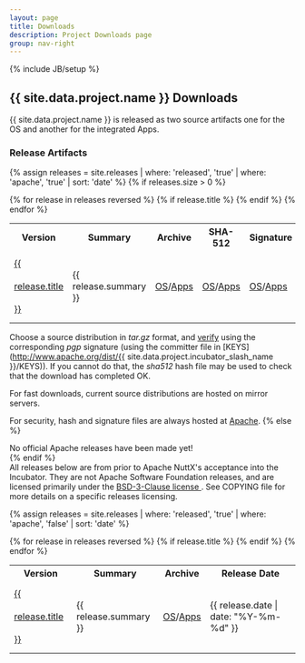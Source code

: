 ```yaml
---
layout: page
title: Downloads
description: Project Downloads page
group: nav-right
---
```

<!--
{% comment %}
Licensed to the Apache Software Foundation (ASF) under one or more
contributor license agreements.  See the NOTICE file distributed with
this work for additional information regarding copyright ownership.
The ASF licenses this file to you under the Apache License, Version 2.0
(the "License"); you may not use this file except in compliance with
the License.  You may obtain a copy of the License at

http://www.apache.org/licenses/LICENSE-2.0

Unless required by applicable law or agreed to in writing, software
distributed under the License is distributed on an "AS IS" BASIS,
WITHOUT WARRANTIES OR CONDITIONS OF ANY KIND, either express or implied.
See the License for the specific language governing permissions and
limitations under the License.
{% endcomment %}
-->
{% include JB/setup %}

## {{ site.data.project.name }} Downloads

{{ site.data.project.name }} is released as two source artifacts one for the OS
and another for the integrated Apps.

### Release Artifacts

{% assign releases = site.releases  | where: 'released', 'true' | where: 'apache', 'true' | sort: 'date' %}
{% if releases.size > 0 %}
<table class="table">
    <tr>
        <th class="col-md-1">Version</th>
        <th>Summary</th>
        <th class="col-md-1 text-right">Archive</th>
        <th class="col-md-1 text-right">SHA-512</th>
        <th class="col-md-1 text-right">Signature</th>
        <th class="col-md-2 text-right">Release&nbsp;Date</th>
    </tr>
    {% for release in releases reversed %}
        {% if release.title %}
            <tr>
                <td style="vertical-align: middle; line-height: 2.5em;" class="col-md-1"><a href="{{ release.url | prepend: site.baseurl }}">{{ release.title }}</a></td>
                <td style="vertical-align: middle;" >{{ release.summary }}</td>
                <td style="vertical-align: middle;" class="col-md-1 text-right"><a href="{{release.artifact-root}}/{{release.source-os-dist}}">OS</a>/<a href="{{release.artifact-root}}/{{release.source-app-dist}}">Apps</a></td>
                <td style="vertical-align: middle;"><a href="{{release.artifact-root}}/{{release.source-os-dist}}.sha512">OS</a>/<a href="{{release.artifact-root}}/{{release.source-app-dist}}.sha512">Apps</a></td>
                <td style="vertical-align: middle;"><a href="{{release.artifact-root}}/{{release.source-os-dist}}.asc">OS</a>/<a href="{{release.artifact-root}}/{{release.source-app-dist}}.asc">Apps</a></td>
                <td style="vertical-align: middle;" class="col-md-2 text-right">{{ release.date | date: "%Y-%m-%d" }}</td>
            </tr>
        {% endif %}
    {% endfor %}
</table>

Choose a source distribution in *tar.gz* format,
and [verify](http://www.apache.org/dyn/closer.cgi#verify)
using the corresponding *pgp* signature (using the committer file in
[KEYS](http://www.apache.org/dist/{{ site.data.project.incubator_slash_name }}/KEYS)).
If you cannot do that, the *sha512* hash file may be used to check that the
download has completed OK.

For fast downloads, current source distributions are hosted on mirror servers.

For security, hash and signature files are always hosted at
[Apache](https://www.apache.org/dist).
{% else %}
<div class="alert alert-warning">
No official Apache releases have been made yet!
</div>
{% endif %}

<div class="alert alert-warning">
    All releases below are from prior to Apache NuttX's acceptance into the
    Incubator. They are not Apache Software Foundation releases, and are
    licensed primarily under the
    <a href="https://opensource.org/licenses/BSD-3-Clause">BSD-3-Clause license </a>.
    See COPYING file for more details on a specific releases licensing.
</div>

{% assign releases = site.releases  | where: 'released', 'true' | where: 'apache', 'false' | sort: 'date' %}
<table class="table">
    <tr>
        <th class="col-md-1">Version</th>
        <th>Summary</th>
        <th class="col-md-1 text-right">Archive</th>
        <th class="col-md-2 text-right">Release&nbsp;Date</th>
    </tr>
    {% for release in releases reversed %}
        {% if release.title %}
            <tr>
                <td style="vertical-align: middle; line-height: 2.5em;" class="col-md-1"><a href="{{ release.url | prepend: site.baseurl }}">{{ release.title }}</a></td>
                <td style="vertical-align: middle;" >{{ release.summary }}</td>
                <td style="vertical-align: middle;" class="col-md-1 text-right"><a href="{{release.artifact-root}}{{release.source-os-dist}}">OS</a>/<a href="{{release.artifact-root}}{{release.source-app-dist}}">Apps</a></td>
                <td style="vertical-align: middle;" class="col-md-2 text-right">{{ release.date | date: "%Y-%m-%d" }}</td>
            </tr>
        {% endif %}
    {% endfor %}
</table>